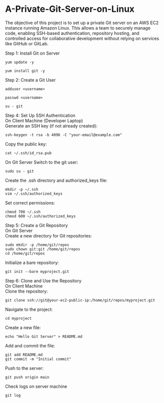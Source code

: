 # A-Private-Git-Server-on-Linux

The objective of this project is to set up a private Git server on an AWS EC2 instance running Amazon Linux. This allows a team to securely manage code, enabling SSH-based authentication, repository hosting, and controlled access for collaborative development without relying on services like GitHub or GitLab.

Step 1: Install Git on Server

```ssh
yum update -y
```

```ssh
yum install git -y
```

Step 2: Create a Git User

```ssh
adduser <username>
```

```ssh
passwd <username>
```

```ssh
su - git
```

Step 4: Set Up SSH Authentication   <br>
On Client Machine (Developer Laptop)  <br>
Generate an SSH key (if not already created):  <br>
```ssh
ssh-keygen -t rsa -b 4096 -C "your-email@example.com"
```

Copy the public key:
```ssh
cat ~/.ssh/id_rsa.pub
```

On Git Server
Switch to the git user:
```ssh
sudo su - git
```

Create the .ssh directory and authorized_keys file:
```ssh
mkdir -p ~/.ssh
vim ~/.ssh/authorized_keys
```

Set correct permissions:
```ssh
chmod 700 ~/.ssh
chmod 600 ~/.ssh/authorized_keys
```

Step 5: Create a Git Repository  <br>
On Git Server  <br>
Create a new directory for Git repositories:  <br>
```ssh
sudo mkdir -p /home/git/repos
sudo chown git:git /home/git/repos
cd /home/git/repos
```

Initialize a bare repository:
```ssh
git init --bare myproject.git
```


Step 6: Clone and Use the Repository  <br>
On Client Machine   <br>
Clone the repository:  <br>
```ssh
git clone ssh://git@your-ec2-public-ip:/home/git/repos/myproject.git
```

Navigate to the project:
```ssh
cd myproject
```

Create a new file:
```ssh
echo "Hello Git Server" > README.md
```

Add and commit the file:
```ssh
git add README.md
git commit -m "Initial commit"
```

Push to the server:
```ssh
git push origin main
```

Check logs on server machine
```ssh
git log
```


